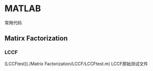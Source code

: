# MATLAB
常用代码
## Matirx Factorization
### LCCF
[LCCFtest](./Matrix Factorization/LCCF/LCCFtest.m)  LCCF原始测试文件
